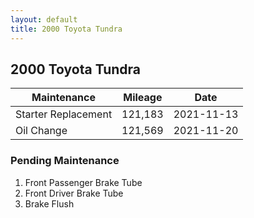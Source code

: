 ```yaml
---
layout: default
title: 2000 Toyota Tundra
---
```


## 2000 Toyota Tundra

Maintenance | Mileage | Date
---|---|---
Starter Replacement | 121,183 | 2021-11-13
Oil Change | 121,569 | 2021-11-20

### Pending Maintenance
1. Front Passenger Brake Tube
1. Front Driver Brake Tube
1. Brake Flush